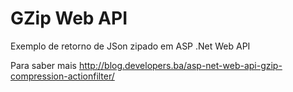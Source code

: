 GZip Web API
===

Exemplo de retorno de JSon zipado em ASP .Net Web API

Para saber mais http://blog.developers.ba/asp-net-web-api-gzip-compression-actionfilter/